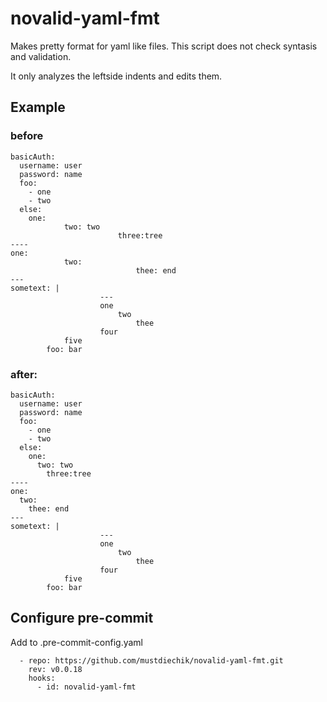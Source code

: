 # novalid-yaml-fmt

Makes pretty format for yaml like files. This script does not check syntasis and validation.

It only analyzes the leftside indents and edits them.

## Example

### before
```
basicAuth:
  username: user
  password: name
  foo:
    - one
    - two
  else:
    one:
            two: two
                        three:tree
----
one:
            two:
                            thee: end
---
sometext: |
                    ---
                    one
                        two
                            thee
                    four
            five
        foo: bar
```
### after:

```
basicAuth:
  username: user
  password: name
  foo:
    - one
    - two
  else:
    one:
      two: two
        three:tree
----
one:
  two:
    thee: end
---
sometext: |
                    ---
                    one
                        two
                            thee
                    four
            five
        foo: bar

```

## Configure pre-commit

Add to .pre-commit-config.yaml

```
  - repo: https://github.com/mustdiechik/novalid-yaml-fmt.git
    rev: v0.0.18
    hooks:
      - id: novalid-yaml-fmt
```
